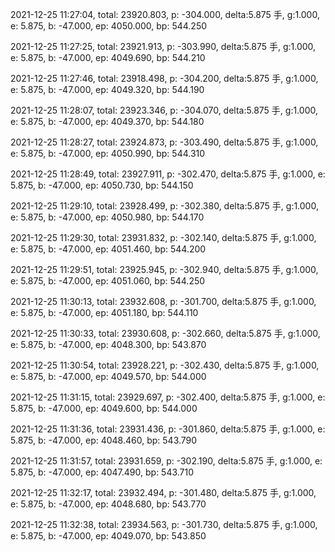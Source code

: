 2021-12-25 11:27:04, total: 23920.803, p: -304.000, delta:5.875 手, g:1.000, e: 5.875, b: -47.000, ep: 4050.000, bp: 544.250

2021-12-25 11:27:25, total: 23921.913, p: -303.990, delta:5.875 手, g:1.000, e: 5.875, b: -47.000, ep: 4049.690, bp: 544.210

2021-12-25 11:27:46, total: 23918.498, p: -304.200, delta:5.875 手, g:1.000, e: 5.875, b: -47.000, ep: 4049.320, bp: 544.190

2021-12-25 11:28:07, total: 23923.346, p: -304.070, delta:5.875 手, g:1.000, e: 5.875, b: -47.000, ep: 4049.370, bp: 544.180

2021-12-25 11:28:27, total: 23924.873, p: -303.490, delta:5.875 手, g:1.000, e: 5.875, b: -47.000, ep: 4050.990, bp: 544.310

2021-12-25 11:28:49, total: 23927.911, p: -302.470, delta:5.875 手, g:1.000, e: 5.875, b: -47.000, ep: 4050.730, bp: 544.150

2021-12-25 11:29:10, total: 23928.499, p: -302.380, delta:5.875 手, g:1.000, e: 5.875, b: -47.000, ep: 4050.980, bp: 544.170

2021-12-25 11:29:30, total: 23931.832, p: -302.140, delta:5.875 手, g:1.000, e: 5.875, b: -47.000, ep: 4051.460, bp: 544.200

2021-12-25 11:29:51, total: 23925.945, p: -302.940, delta:5.875 手, g:1.000, e: 5.875, b: -47.000, ep: 4051.060, bp: 544.250

2021-12-25 11:30:13, total: 23932.608, p: -301.700, delta:5.875 手, g:1.000, e: 5.875, b: -47.000, ep: 4051.180, bp: 544.110

2021-12-25 11:30:33, total: 23930.608, p: -302.660, delta:5.875 手, g:1.000, e: 5.875, b: -47.000, ep: 4048.300, bp: 543.870

2021-12-25 11:30:54, total: 23928.221, p: -302.430, delta:5.875 手, g:1.000, e: 5.875, b: -47.000, ep: 4049.570, bp: 544.000

2021-12-25 11:31:15, total: 23929.697, p: -302.400, delta:5.875 手, g:1.000, e: 5.875, b: -47.000, ep: 4049.600, bp: 544.000

2021-12-25 11:31:36, total: 23931.436, p: -301.860, delta:5.875 手, g:1.000, e: 5.875, b: -47.000, ep: 4048.460, bp: 543.790

2021-12-25 11:31:57, total: 23931.659, p: -302.190, delta:5.875 手, g:1.000, e: 5.875, b: -47.000, ep: 4047.490, bp: 543.710

2021-12-25 11:32:17, total: 23932.494, p: -301.480, delta:5.875 手, g:1.000, e: 5.875, b: -47.000, ep: 4048.680, bp: 543.770

2021-12-25 11:32:38, total: 23934.563, p: -301.730, delta:5.875 手, g:1.000, e: 5.875, b: -47.000, ep: 4049.070, bp: 543.850